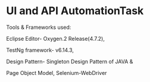 # UI and API AutomationTask

Tools & Frameworks used:

Eclipse Editor- Oxygen.2 Release(4.7.2),


TestNg framework- v6.14.3,


Design Pattern- Singleton Design Pattern of JAVA  & 

Page Object Model, Selenium-WebDriver


